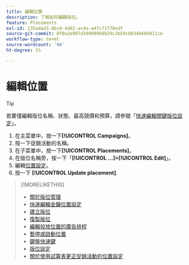 ```yaml
---
title: 編輯位置
description: 了解如何編輯版位。
feature: Placements
exl-id: 135adad3-0bc0-4402-ac4a-a4fc71f78edf
source-git-commit: 0f0a2e907d39900968b29c3b59c8034b604911ce
workflow-type: tm+mt
source-wordcount: '94'
ht-degree: 1%

---
```


# 編輯位置

<!-- Some placements don't have this option. Clarify which placement types aren't eligible -- is it PG placements, or all placements using private inventory? And anything else? -->

>[!TIP]
>
> 若要僅編輯版位名稱、狀態、最高競價和預算，請參閱「[快速編輯關鍵版位設定](/help/dsp/campaign-management/placements/placement-quick-edit.md)」。

1. 在主菜單中，按一下&#x200B;**[!UICONTROL Campaigns]**。
1. 按一下促銷活動的名稱。
1. 在子菜單中，按一下&#x200B;**[!UICONTROL Placements]**。
1. 在版位名稱旁，按一下「**[!UICONTROL ...]>[!UICONTROL Edit]**」。
1. 編輯[位置設定](placement-settings.md)。
1. 按一下 **[!UICONTROL Update placement]**.

>[!MORELIKETHIS]
>
>* [關於版位管理](placement-about.md)
>* [快速編輯金鑰位置設定](placement-quick-edit.md)
>* [建立版位](placement-create.md)
>* [復製版位](placement-duplicate.md)
>* [編輯投放位置的廣告排程](placement-edit-ad-schedule.md)
>* [暫停或啟動位置](placement-pause-activate.md)
>* [鍵盤快速鍵](/help/dsp/campaign-management/reports/keyboard-shortcuts.md)
>* [版位設定](placement-settings.md)
>* [關於使用試算表更正促銷活動的位置設定](/help/dsp/campaign-management/qa/qa-about.md)

